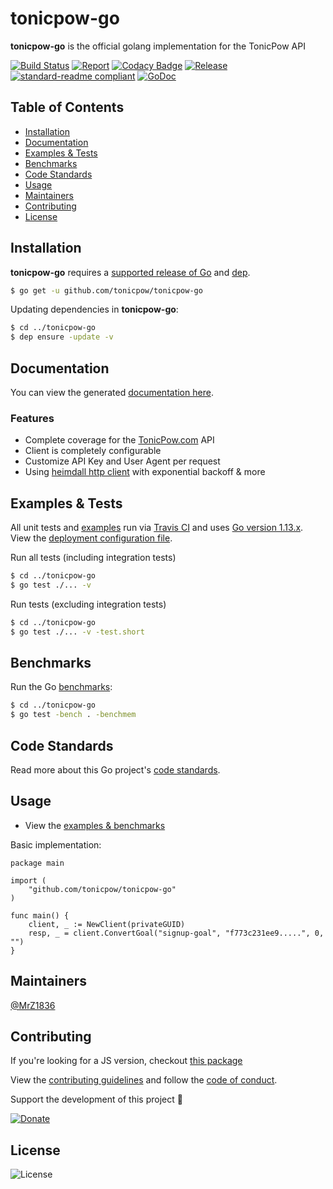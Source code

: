 # tonicpow-go
**tonicpow-go** is the official golang implementation for the TonicPow API

[![Build Status](https://travis-ci.org/tonicpow/tonicpow-go.svg?branch=master)](https://travis-ci.org/tonicpow/tonicpow-go)
[![Report](https://goreportcard.com/badge/github.com/tonicpow/tonicpow-go?style=flat)](https://goreportcard.com/report/github.com/tonicpow/tonicpow-go)
[![Codacy Badge](https://api.codacy.com/project/badge/Grade/01708ca3079e4933bafb3b39fe2aaa9d)](https://www.codacy.com/app/mrz1818/tonicpow-go?utm_source=github.com&amp;utm_medium=referral&amp;utm_content=tonicpow/tonicpow-go&amp;utm_campaign=Badge_Grade)
[![Release](https://img.shields.io/github/release-pre/tonicpow/tonicpow-go.svg?style=flat)](https://github.com/tonicpow/tonicpow-go/releases)
[![standard-readme compliant](https://img.shields.io/badge/standard--readme-OK-green.svg?style=flat)](https://github.com/RichardLitt/standard-readme)
[![GoDoc](https://godoc.org/github.com/tonicpow/tonicpow-go?status.svg&style=flat)](https://godoc.org/github.com/tonicpow/tonicpow-go)

## Table of Contents
- [Installation](#installation)
- [Documentation](#documentation)
- [Examples & Tests](#examples--tests)
- [Benchmarks](#benchmarks)
- [Code Standards](#code-standards)
- [Usage](#usage)
- [Maintainers](#maintainers)
- [Contributing](#contributing)
- [License](#license)

## Installation

**tonicpow-go** requires a [supported release of Go](https://golang.org/doc/devel/release.html#policy) and [dep](https://github.com/golang/dep).
```bash
$ go get -u github.com/tonicpow/tonicpow-go
```

Updating dependencies in **tonicpow-go**:
```bash
$ cd ../tonicpow-go
$ dep ensure -update -v
```

## Documentation
You can view the generated [documentation here](https://godoc.org/github.com/tonicpow/tonicpow-go).

### Features
- Complete coverage for the [TonicPow.com](https://tonicpow.com/) API
- Client is completely configurable
- Customize API Key and User Agent per request
- Using [heimdall http client](https://github.com/gojek/heimdall) with exponential backoff & more

## Examples & Tests
All unit tests and [examples](tonicpow_test.go) run via [Travis CI](https://travis-ci.org/tonicpow/tonicpow-go) and uses [Go version 1.13.x](https://golang.org/doc/go1.13). View the [deployment configuration file](.travis.yml).

Run all tests (including integration tests)
```bash
$ cd ../tonicpow-go
$ go test ./... -v
```

Run tests (excluding integration tests)
```bash
$ cd ../tonicpow-go
$ go test ./... -v -test.short
```

## Benchmarks
Run the Go [benchmarks](tonicpow_test.go):
```bash
$ cd ../tonicpow-go
$ go test -bench . -benchmem
```

## Code Standards
Read more about this Go project's [code standards](CODE_STANDARDS.md).

## Usage
- View the [examples & benchmarks](tonicpow_test.go)

Basic implementation:
```golang
package main

import (
	"github.com/tonicpow/tonicpow-go"
)

func main() {
    client, _ := NewClient(privateGUID)
    resp, _ = client.ConvertGoal("signup-goal", "f773c231ee9.....", 0, "")
}
```

## Maintainers

[@MrZ1836](https://github.com/mrz1836)

## Contributing

If you're looking for a JS version, checkout [this package](https://github.com/tonicpow/tonicpow-js)

View the [contributing guidelines](CONTRIBUTING.md) and follow the [code of conduct](CODE_OF_CONDUCT.md).

Support the development of this project 🙏

[![Donate](https://img.shields.io/badge/donate-bitcoin-brightgreen.svg)](https://mrz1818.com/?tab=tips&af=tonicpow-go)

## License

![License](https://img.shields.io/github/license/tonicpow/tonicpow-go.svg?style=flat)
